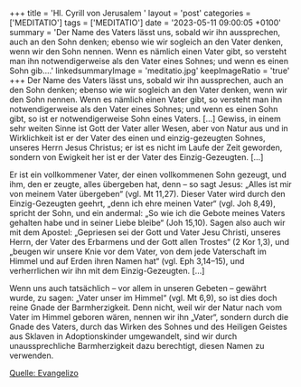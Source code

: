 +++
title = 'Hl. Cyrill von Jerusalem  '
layout = 'post'
categories = ['MEDITATIO']
tags = ['MEDITATIO']
date = '2023-05-11 09:00:05 +0100'
summary = 'Der Name des Vaters lässt uns, sobald wir ihn aussprechen, auch an den Sohn denken; ebenso wie wir sogleich an den Vater denken, wenn wir den Sohn nennen. Wenn es nämlich einen Vater gibt, so versteht man ihn notwendigerweise als den Vater eines Sohnes; und wenn es einen Sohn gib....'
linkedsummaryImage = 'meditatio.jpg'
keepImageRatio = 'true'
+++
Der Name des Vaters lässt uns, sobald wir ihn aussprechen, auch an den Sohn denken; ebenso wie wir sogleich an den Vater denken, wenn wir den Sohn nennen. Wenn es nämlich einen Vater gibt, so versteht man ihn notwendigerweise als den Vater eines Sohnes; und wenn es einen Sohn gibt, so ist er notwendigerweise Sohn eines Vaters.<!--more--> […] Gewiss, in einem sehr weiten Sinne ist Gott der Vater aller Wesen, aber von Natur aus und in Wirklichkeit ist er der Vater des einen und einzig-gezeugten Sohnes, unseres Herrn Jesus Christus; er ist es nicht im Laufe der Zeit geworden, sondern von Ewigkeit her ist er der Vater des Einzig-Gezeugten. […]

Er ist ein vollkommener Vater, der einen vollkommenen Sohn gezeugt, und ihm, den er zeugte, alles übergeben hat, denn – so sagt Jesus: „Alles ist mir von meinem Vater übergeben“ (vgl. Mt 11,27). Dieser Vater wird durch den Einzig-Gezeugten geehrt, „denn ich ehre meinen Vater“ (vgl. Joh 8,49), spricht der Sohn, und ein andermal: „So wie ich die Gebote meines Vaters gehalten habe und in seiner Liebe bleibe“ (Joh 15,10). Sagen also auch wir mit dem Apostel: „Gepriesen sei der Gott und Vater Jesu Christi, unseres Herrn, der Vater des Erbarmens und der Gott allen Trostes“ (2 Kor 1,3), und „beugen wir unsere Knie vor dem Vater, von dem jede Vaterschaft im Himmel und auf Erden ihren Namen hat“ (vgl. Eph 3,14–15), und verherrlichen wir ihn mit dem Einzig-Gezeugten. […]

Wenn uns auch tatsächlich – vor allem in unseren Gebeten – gewährt wurde, zu sagen: „Vater unser im Himmel“ (vgl. Mt 6,9), so ist dies doch reine Gnade der Barmherzigkeit. Denn nicht, weil wir der Natur nach vom Vater im Himmel geboren wären, nennen wir ihn „Vater“, sondern durch die Gnade des Vaters, durch das Wirken des Sohnes und des Heiligen Geistes aus Sklaven in Adoptionskinder umgewandelt, sind wir durch unaussprechliche Barmherzigkeit dazu berechtigt, diesen Namen zu verwenden.



[Quelle: Evangelizo](https://evangeliumtagfuertag.org/DE/gospel)
